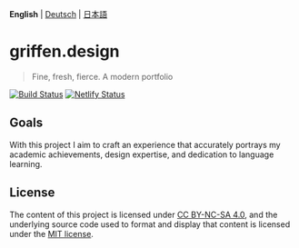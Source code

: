 **English** | [Deutsch](README.de.md) | [日本語](README.ja.md)

# griffen.design

> Fine, fresh, fierce. A modern portfolio

[![Build Status](https://travis-ci.com/schwigri/griffen.design.svg?branch=master)](https://travis-ci.com/schwigri/griffen.design)
[![Netlify Status](https://api.netlify.com/api/v1/badges/8b7e9850-f273-40f8-83cf-d7f6deab6b4a/deploy-status)](https://app.netlify.com/sites/schwigri/deploys)

## Goals

With this project I aim to craft an experience that accurately portrays my academic achievements, design expertise, and dedication to language learning.

## License

The content of this project is licensed under [CC BY-NC-SA 4.0](https://creativecommons.org/licenses/by-nc-sa/4.0/), and the underlying source code used to format and display that content is licensed under the [MIT license](LICENSE).
